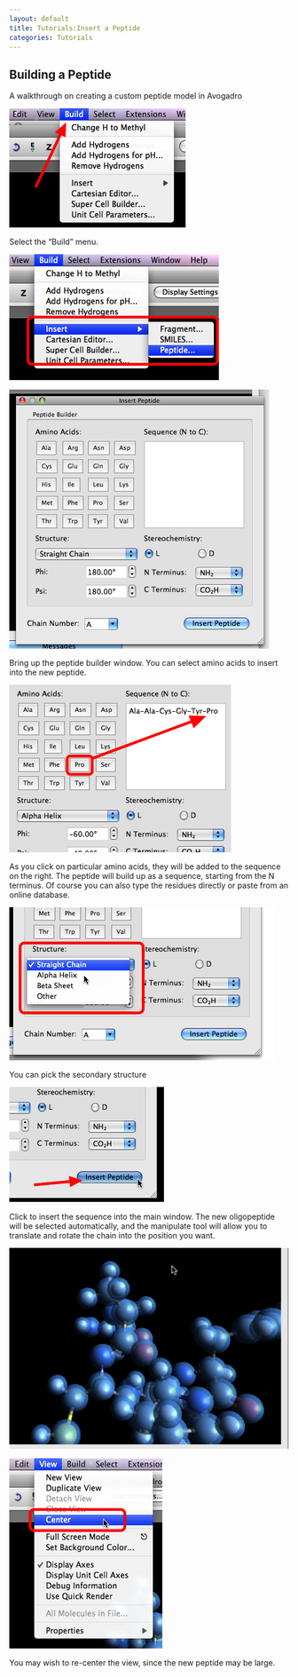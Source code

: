 ```yaml
---
layout: default
title: Tutorials:Insert a Peptide
categories: Tutorials
---
```




Building a Peptide
------------------

A walkthrough on creating a custom peptide model in Avogadro

![](/images/Picture_2_1.png)

Select the “Build” menu.

![](/images/Picture_1.png)

![](/images/media_1244841742875.png)

Bring up the peptide builder window. You can select amino acids to insert into the new peptide.

![](/images/media_1244843543134.png)

As you click on particular amino acids, they will be added to the sequence on the right. The peptide will build up as a sequence, starting from the N terminus. Of course you can also type the residues directly or paste from an online database.

![](/images/media_1244842311139.png)

You can pick the secondary structure

![](/images/media_1244843607484.png)

Click to insert the sequence into the main window. The new oligopeptide will be selected automatically, and the manipulate tool will allow you to translate and rotate the chain into the position you want.

![](/images/media_1244842953032.png)

![](/images/media_1244842940490.png)

You may wish to re-center the view, since the new peptide may be large.



